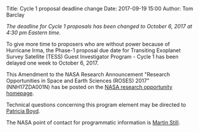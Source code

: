Title: Cycle 1 proposal deadline change
Date: 2017-09-19 15:00
Author: Tom Barclay

_The deadline for Cycle 1 proposals has been changed to October 6, 2017 at 4:30 pm Eastern time_.

To give more time to proposers who are without power because of Hurricane Irma, the Phase-1 proposal due date for Transiting Exoplanet Survey Satellite (TESS) Guest Investigator Program - Cycle 1 has been delayed one week to October 6, 2017.

This Amendment to the NASA Research Announcement "Research Opportunities in Space and Earth Sciences (ROSES) 2017" (NNH17ZDA001N) has be posted on the [NASA research opportunity homepage](http://nspires.nasaprs.com).

Technical questions concerning this program element may be directed to [Patricia Boyd](mailto:patricia.t.boyd@nasa.gov).
 
The NASA point of contact for programmatic information is [Martin Still](mailto:martin.still@nasa.gov).
